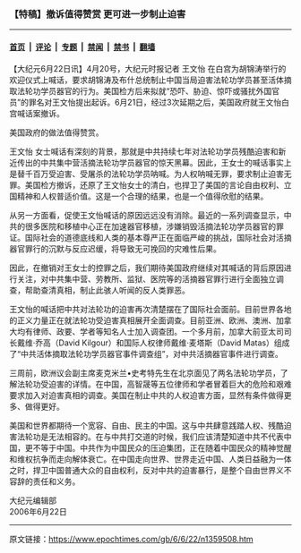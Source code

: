 ### 【特稿】撤诉值得赞赏 更可进一步制止迫害

---

#### [首页](../../../..?n1359508) &nbsp;|&nbsp; [评论](../../../../../epoch-comment?n1359508) &nbsp;|&nbsp; [专题](../../../../../epoch-special?n1359508) &nbsp;|&nbsp; [禁闻](../../../../../epoch-news?n1359508) &nbsp;|&nbsp; [禁书](../../../../../books?n1359508) &nbsp;|&nbsp; [翻墙](https://github.com/gfw-breaker/nogfw/blob/master/README.md?n1359508)


<div class="post_content" id="artbody" itemprop="articleBody">
 <!-- article content begin -->
 <p>
  【大纪元6月22日讯】4月20号，大纪元时报记者
  <ok href="https://www.epochtimes.com/gb/tag/%E7%8E%8B%E6%96%87%E6%80%A1.html">
   王文怡
  </ok>
  在白宫为胡锦涛举行的欢迎仪式上喊话，要求胡锦涛及布什总统制止中国当局迫害法轮功学员甚至活体摘取法轮功学员器官的行为。美国检方后来拟就“恐吓、胁迫、惊吓或骚扰外国官员”的罪名对王文怡提出起诉。6月21日，经过3次延期之后，美国政府就王文怡白宫喊话案撤诉。
 </p>
 <p>
  美国政府的做法值得赞赏。
 </p>
 <p>
  <ok href="https://www.epochtimes.com/gb/tag/%E7%8E%8B%E6%96%87%E6%80%A1.html">
   王文怡
  </ok>
  女士喊话有深刻的背景，那就是中共持续七年对法轮功学员残酷迫害和新近传出的中共集中营活摘法轮功学员器官的惊天黑幕。因此，王女士的喊话事实上是替千百万受迫害、受屠杀的法轮功学员呐喊。为人权呐喊无罪，要求制止迫害无罪。美国检方撤诉，还原了王文怡女士的清白，也捍卫了美国的言论自由权利、立国精神和人权普适价值。这是一个合理的结果，也是一个值得欣慰的结果。
 </p>
 <p>
  从另一方面看，促使王文怡喊话的原因远远没有消除。最近的一系列调查显示，中共的很多医院和移植中心正在加速器官移植，涉嫌销毁活摘法轮功学员器官的罪证。国际社会的道德底线和人类的基本尊严正在面临严峻的挑战，国际社会对活摘器官罪行的沉默与反应迟缓，将导致无可挽回的灾难性后果。
 </p>
 <p>
  因此，在撤销对王女士的控罪之后，我们期待美国政府继续对其喊话的背后原因进行关注，对中共集中营、劳教所、监狱、医院等的活摘器官罪行进行全面独立调查，帮助查清真相，制止此骇人听闻的反人类罪恶。
 </p>
 <p>
  王文怡的喊话把中共对法轮功的迫害再次清楚摆在了国际社会面前。目前世界各地的正义力量正在就法轮功受迫害真相展开全面调查。目前亚洲、欧洲、澳洲、加拿大均有律师、政要、学者等知名人士加入调查团。一个多月前，加拿大前亚太司司长戴维·乔高（David Kilgour）和国际人权律师戴维·麦塔斯（David Matas）组成了“中共活体摘取法轮功学员器官事件调查组”，对中共活摘器官事件进行调查。
 </p>
 <p>
  三周前，欧洲议会副主席麦克米兰•史考特先生在北京面见了两名法轮功学员，了解法轮功受迫害的详情。在中国，高智晟等五位律师和学者冒着巨大的危险和艰难要求加入对迫害真相的调查。美国在制止中共的人权迫害方面，显然有条件做得更多、做得更好。
 </p>
 <p>
  美国和世界都期待一个宽容、自由、民主的中国。这与中共肆意践踏人权、残酷迫害法轮功是无法相容的。在与中共打交道的时候，我们应该清楚知道中共不代表中国，更不等于中国。中共作为中国民众的压迫集团，正在随着中国民众的精神觉醒和维权抗争而走向解体衰亡。在中国走向世界、世界走近中国、人类日益融为一体之时，捍卫中国普通大众的自由权利，反对中共的迫害暴行，是整个自由世界义不容辞的责任和义务。
 </p>
 <p>
  大纪元编辑部
  <br/>
  2006年6月22日
 </p>
 <!-- article content end -->
 <div id="below_article_ad">
 </div>
</div>


---

原文链接：https://www.epochtimes.com/gb/6/6/22/n1359508.htm